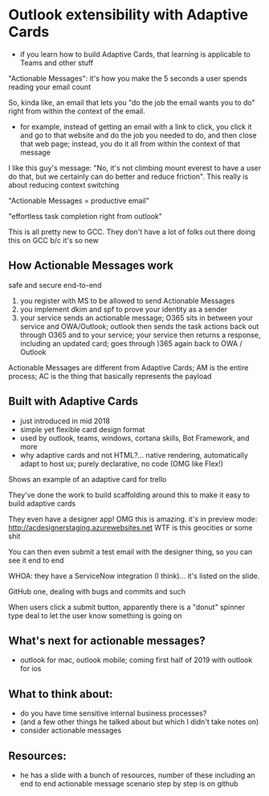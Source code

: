 # Outlook extensibility with Adaptive Cards

- if you learn how to build Adaptive Cards, that learning is applicable to Teams and other stuff

"Actionable Messages": it's how you make the 5 seconds a user spends reading your email count

So, kinda like, an email that lets you "do the job the email wants you to do" right from within the context of the email.
  - for example, instead of getting an email with a link to click, you click it and go to that website and do the job you needed to do, and then close that web page; instead, you do it all from within the context of that message
  
I like this guy's message: "No, it's not climbing mount everest to have a user do that, but we certainly can do better and reduce friction". This really is about reducing context switching

"Actionable Messages = productive email"

"effortless task completion right from outlook"


This is all pretty new to GCC. They don't have a lot of folks out there doing this on GCC b/c it's so new


## How Actionable Messages work

safe and secure end-to-end

1. you register with MS to be allowed to send Actionable Messages
2. you implement dkim and spf to prove your identity as a sender
3. your service sends an actionable message; O365 sits in between your service and OWA/Outlook; outlook then sends the task actions back out through O365 and to your service; your service then returns a response, including an updated card; goes through )365 again back to OWA / Outlook


Actionable Messages are different from Adaptive Cards; AM is the entire process; AC is the thing that basically represents the payload


## Built with Adaptive Cards


- just introduced in mid 2018
- simple yet flexible card design format
- used by outlook, teams, windows, cortana skills, Bot Framework, and more
- why adaptive cards and not HTML?... native rendering, automatically adapt to host ux; purely declarative, no code (OMG like Flex!)

Shows an example of an adaptive card for trello

They've done the work to build scaffolding around this to make it easy to build adaptive cards

They even have a designer app! OMG this is amazing. it's in preview mode: http://acdesignerstaging.azurewebsites.net  WTF is this geocities or some shit

You can then even submit a test email with the designer thing, so you can see it end to end


WHOA: they have a ServiceNow integration (I think)... it's listed on the slide.

GitHub one, dealing with bugs and commits and such

When users click a submit button, apparently there is a "donut" spinner type deal to let the user know something is going on


## What's next for actionable messages?

- outlook for mac, outlook mobile; coming first half of 2019 with outlook for ios


## What to think about:

- do you have time sensitive internal business processes?
- (and a few other things he talked about but which I didn't take notes on)
- consider actionable messages


## Resources:
- he has a slide with a bunch of resources, number of these including an end to end actionable message scenario step by step is on github

